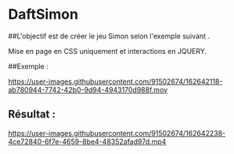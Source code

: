 # DaftSimon

##L'objectif est de créer le jeu Simon selon l'exemple suivant .

Mise en page en CSS uniquement et interactions en JQUERY.

##Exemple :

https://user-images.githubusercontent.com/91502674/162642118-ab780944-7742-42b0-9d94-4943170d988f.mov

## Résultat :


https://user-images.githubusercontent.com/91502674/162642238-4ce72840-6f7e-4659-8be4-48352afad97d.mp4


